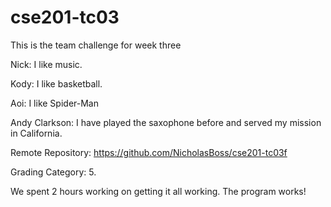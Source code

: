 # cse201-tc03
This is the team challenge for week three


Nick: I like music.

Kody: I like basketball.

Aoi: I like Spider-Man

Andy Clarkson: I have played the saxophone before and served my mission in California.

Remote Repository:
https://github.com/NicholasBoss/cse201-tc03f


Grading Category: 5.

We spent 2 hours working on getting it all working. The program works!
